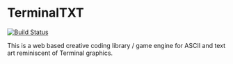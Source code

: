 # TerminalTXT

[![Build Status](https://travis-ci.org/figraham/terminaltxt.svg?branch=master)](https://travis-ci.org/figraham/terminaltxt)

This is a web based creative coding library / game engine for ASCII and text art reminiscent of Terminal graphics.
